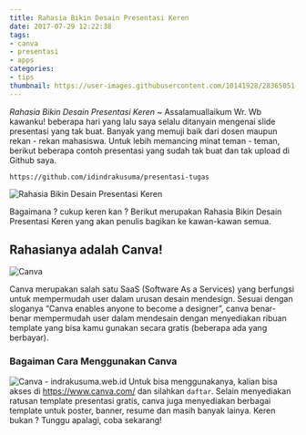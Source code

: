 ```yaml
---
title: Rahasia Bikin Desain Presentasi Keren
date: 2017-07-29 12:22:38
tags:
- canva
- presentasi
- apps
categories:
- tips
thumbnail: https://user-images.githubusercontent.com/10141928/28365051-2ca946c8-6cb1-11e7-9d83-30fc6e73e037.png
---
```


*Rahasia Bikin Desain Presentasi Keren* ~ Assalamuallaikum Wr. Wb kawanku! beberapa hari yang lalu saya selalu ditanyain mengenai slide presentasi yang tak buat. Banyak yang memuji baik dari dosen maupun rekan - rekan mahasiswa. Untuk lebih memancing minat teman - teman, berikut beberapa contoh presentasi yang sudah tak buat dan tak upload di Github saya.
<!-- more -->
`https://github.com/idindrakusuma/presentasi-tugas`

![Rahasia Bikin Desain Presentasi Keren](https://user-images.githubusercontent.com/10141928/28365051-2ca946c8-6cb1-11e7-9d83-30fc6e73e037.png)

Bagaimana ? cukup keren kan ? Berikut merupakan Rahasia Bikin Desain Presentasi Keren yang akan penulis bagikan ke kawan-kawan semua.

## Rahasianya adalah Canva!
![Canva](https://user-images.githubusercontent.com/10141928/28364803-4af28a00-6cb0-11e7-9139-f14896636eae.png)

Canva merupakan salah satu SaaS (Software As a Services) yang berfungsi untuk mempermudah user dalam urusan desain mendesign. Sesuai dengan sloganya “Canva enables anyone to become a designer”, canva benar-benar mempermudah user dalam mendesain dengan menyediakan ribuan template yang bisa kamu gunakan secara gratis (beberapa ada yang berbayar).

### Bagaiman Cara Menggunakan Canva
![Canva - indrakusuma.web.id](https://user-images.githubusercontent.com/10141928/28364850-74e30808-6cb0-11e7-99aa-942425eca7b1.png)
Untuk bisa menggunakanya, kalian bisa akses di https://www.canva.com/ dan silahkan `daftar`. Selain menyediakan ratusan template presentasi gratis, canva juga menyediakan berbagai template untuk poster, banner, resume dan masih banyak lainya. Keren bukan ? Tunggu apalagi, coba sekarang!
